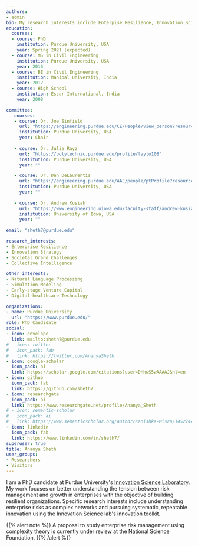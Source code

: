 ```yaml
---
authors:
- admin
bio: My research interests include Enterpise Resilience, Innovation Science, Complex Socio-technical Grand Challenges, and Evolutionary Leadership.
education:
  courses:
  - course: PhD
    institution: Purdue University, USA
    year: Spring 2021 (expected)
  - course: MS in Civil Engineering
    institution: Purdue University, USA
    year: 2016
  - course: BE in Civil Engineering
    institution: Manipal University, India
    year: 2012
  - course: High School
    institution: Essar International, India
    year: 2008

committee:
   courses:
   - course: Dr. Joe Sinfield
     url: "https://engineering.purdue.edu/CE/People/view_person?resource_id=2154"
     institution: Purdue University, USA
     year: Chair
 
   - course: Dr. Julia Rayz
     url: "https://polytechnic.purdue.edu/profile/taylo108"
     institution: Purdue University, USA
     year: ""

   - course: Dr. Dan DeLaurentis
     url: "https://engineering.purdue.edu/AAE/people/ptProfile?resource_id=1429"
     institution: Purdue University, USA
     year: ""
     
   - course: Dr. Andrew Kusiak
     url: "https://www.engineering.uiowa.edu/faculty-staff/andrew-kusiak"
     institution: University of Iowa, USA
     year: ""
    
email: "sheth7@purdue.edu"

research_interests:
- Enterprise Resilience
- Innovation Strategy
- Societal Grand Challenges
- Collective Intelligence

other_interests:
- Natural Language Processing
- Simulation Modeling
- Early-stage Venture Capital
- Digital-healthcare Technology

organizations:
- name: Purdue University
  url: "https://www.purdue.edu/"
role: PhD Candidate
social:
- icon: envelope
  link: mailto:sheth7@purdue.edu
# - icon: twitter
#   icon_pack: fab
#   link: https://twitter.com/AnanyaSheth
- icon: google-scholar
  icon_pack: ai
  link: https://scholar.google.com/citations?user=DHhwS5wAAAAJ&hl=en
- icon: github
  icon_pack: fab
  link: https://github.com/sheth7
- icon: researchgate
  icon_pack: ai
  link: https://www.researchgate.net/profile/Ananya_Sheth
# - icon: semantic-scholar
#   icon_pack: ai
#   link: https://www.semanticscholar.org/author/Kanishka-Misra/145274478
- icon: linkedin
  icon_pack: fab
  link: https://www.linkedin.com/in/sheth7/
superuser: true
title: Ananya Sheth
user_groups:
- Researchers
- Visitors
---
```


I am a PhD candidate at Purdue University's [Innovation Science Laboratory](https://engineering.purdue.edu/Innovation/about/innoscience). My work focuses on better understanding the tension between risk management and growth in enterprises with the objective of building resilient organizations.  Specific research interests include understanding enterprise risks as complex networks and pursuing systematic, repeatable innovation using the Innovation Science lab's innovation toolkit.

{{% alert note %}}
A proposal to study enterprise risk management using complexity theory is currently under review at the National Science Foundation.
{{% /alert %}}